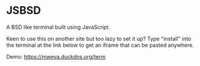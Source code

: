 # JSBSD
A BSD like terminal built using JavaScript.

Keen to use this on another site but too lazy to set it up? 
Type "install" into the terminal at the link below to get an iframe
that can be pasted anywhere.

Demo: https://mweya.duckdns.org/term

